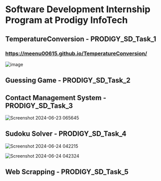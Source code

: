 # Software Development Internship Program at Prodigy InfoTech

##     TemperatureConversion - PRODIGY_SD_Task_1
### https://meenu00615.github.io/TemperatureConversion/
![image](https://github.com/Meenu00615/Prodigy-InfoTech-Internship/assets/149779716/21cdc84d-8fa4-4aa8-8ffd-0051f5e5e451)

##     Guessing Game - PRODIGY_SD_Task_2
 

##     Contact Management System - PRODIGY_SD_Task_3

![Screenshot 2024-06-23 065645](https://github.com/Meenu00615/Prodigy-InfoTech-Internship/assets/149779716/cc7fa3b9-b4a5-4a7c-a5f6-fcf27b7c024e)

##     Sudoku Solver - PRODIGY_SD_Task_4

![Screenshot 2024-06-24 042215](https://github.com/Meenu00615/Prodigy-InfoTech-Internship/assets/149779716/174c3fc7-96d9-4a1c-bcf0-b05a910c905b)

![Screenshot 2024-06-24 042324](https://github.com/Meenu00615/Prodigy-InfoTech-Internship/assets/149779716/8ecd65c7-0eb0-4fca-bcb2-490d56dc5f1a)

##     Web Scrapping - PRODIGY_SD_Task_5
